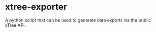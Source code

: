 # xtree-exporter
A python script that can be used to generate data exports via the public xTree API.
